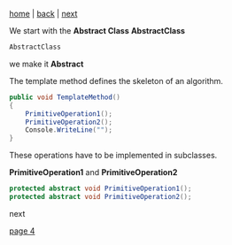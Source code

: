 [home](./page01.md) | [back](./page02.md) | [next](./page04.md)

We start with the **Abstract Class** **AbstractClass**

```csharp
AbstractClass
```
we make it **Abstract**

The template method defines the skeleton of an algorithm.
```csharp
public void TemplateMethod()
{
    PrimitiveOperation1();
    PrimitiveOperation2();
    Console.WriteLine("");
}
```
These operations have to be implemented in subclasses.

**PrimitiveOperation1** and **PrimitiveOperation2**

```csharp
protected abstract void PrimitiveOperation1();
protected abstract void PrimitiveOperation2();
```
next

[page 4](./page04.md)
